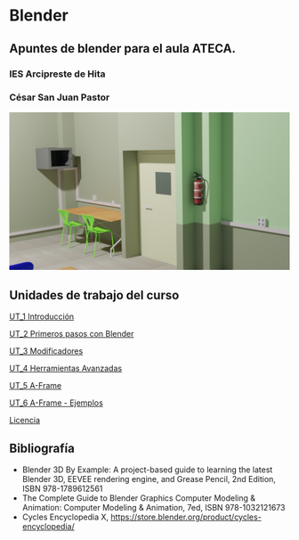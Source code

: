 # Blender
## Apuntes de blender para el aula ATECA.

### **IES Arcipreste de Hita**

### **César San Juan Pastor**

![](Portada.png)

## Unidades de trabajo del curso
[UT_1 Introducción](ut_1/ut_1_01.md)

[UT_2 Primeros pasos con Blender](ut_2/ut_2_01.md)

[UT_3 Modificadores](ut_3/ut_3_01.md)

[UT_4 Herramientas Avanzadas](ut_4/ut_4_01.md)

[UT_5 A-Frame](ut_5/ut_5_01.md)

[UT_6 A-Frame - Ejemplos](ut_6/ut_6_01.md)

[Licencia](https://github.com/csanjuanp-ies/blender/blob/main/LICENSE)

## Bibliografía
- Blender 3D By Example: A project-based guide to learning the latest Blender 3D, EEVEE rendering engine, and Grease Pencil, 2nd Edition, ISBN 978-1789612561
- The Complete Guide to Blender Graphics Computer Modeling & Animation: Computer Modeling & Animation, 7ed, ISBN 978-1032121673
- Cycles Encyclopedia X, https://store.blender.org/product/cycles-encyclopedia/

